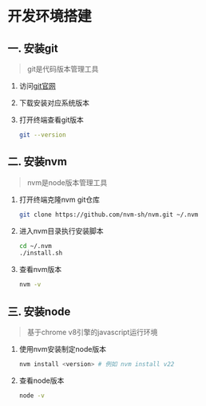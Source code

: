 # 开发环境搭建
## 一. 安装git
> git是代码版本管理工具

1. 访问[git官网](https://git-scm.com/)
2. 下载安装对应系统版本
3. 打开终端查看git版本

    ```bash
    git --version
    ```

## 二. 安装nvm
> nvm是node版本管理工具

1. 打开终端克隆nvm git仓库

    ```bash
    git clone https://github.com/nvm-sh/nvm.git ~/.nvm
    ```

2. 进入nvm目录执行安装脚本

    ```bash
    cd ~/.nvm
    ./install.sh
    ```

3. 查看nvm版本

    ```bash
    nvm -v
    ```

## 三. 安装node
> 基于chrome v8引擎的javascript运行环境

1. 使用nvm安装制定node版本

    ```bash
    nvm install <version> # 例如 nvm install v22
    ```

2. 查看node版本

    ```bash
    node -v
    ```